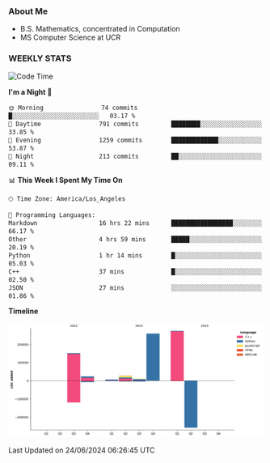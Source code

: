 ### About Me

- B.S. Mathematics, concentrated in Computation
- MS Computer Science at UCR


### WEEKLY STATS
<!--START_SECTION:waka-->
![Code Time](http://img.shields.io/badge/Code%20Time-202%20hrs%2012%20mins-blue)

**I'm a Night 🦉** 

```text
🌞 Morning                74 commits          █░░░░░░░░░░░░░░░░░░░░░░░░   03.17 % 
🌆 Daytime                791 commits         ████████░░░░░░░░░░░░░░░░░   33.85 % 
🌃 Evening                1259 commits        █████████████░░░░░░░░░░░░   53.87 % 
🌙 Night                  213 commits         ██░░░░░░░░░░░░░░░░░░░░░░░   09.11 % 
```


📊 **This Week I Spent My Time On** 

```text
🕑︎ Time Zone: America/Los_Angeles

💬 Programming Languages: 
Markdown                 16 hrs 22 mins      █████████████████░░░░░░░░   66.17 % 
Other                    4 hrs 59 mins       █████░░░░░░░░░░░░░░░░░░░░   20.19 % 
Python                   1 hr 14 mins        █░░░░░░░░░░░░░░░░░░░░░░░░   05.03 % 
C++                      37 mins             █░░░░░░░░░░░░░░░░░░░░░░░░   02.50 % 
JSON                     27 mins             ░░░░░░░░░░░░░░░░░░░░░░░░░   01.86 % 
```

**Timeline**

![Lines of Code chart](https://raw.githubusercontent.com/nickocruzm/nickocruzm/main/assets/bar_graph.png)


 Last Updated on 24/06/2024 06:26:45 UTC
<!--END_SECTION:waka-->
